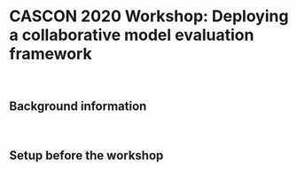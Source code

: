 # CASCON 2020 Workshop: Deploying a collaborative model evaluation framework

<p>&nbsp;</p>


## Background information

<p>&nbsp;</p>


## Setup before the workshop

<p>&nbsp;</p>

